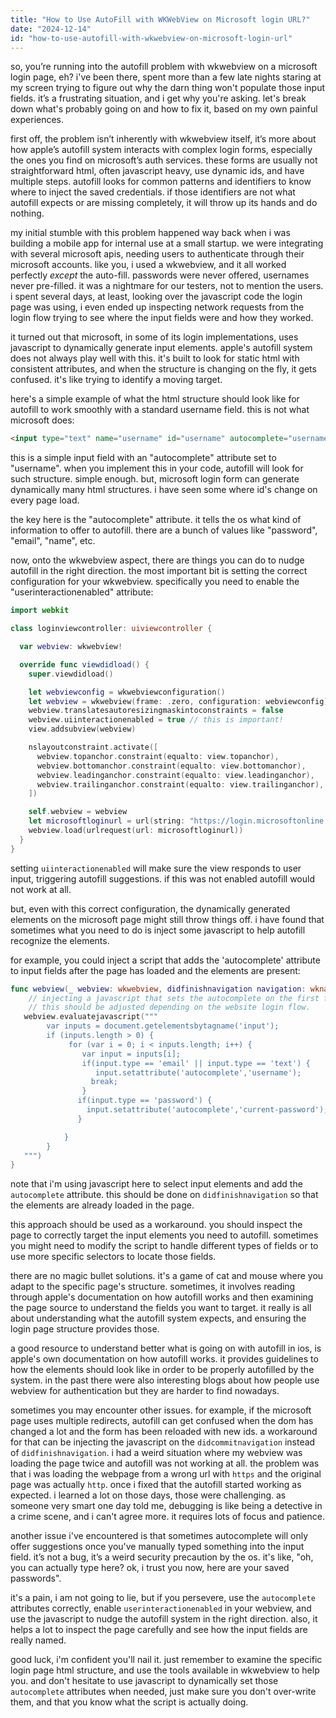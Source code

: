 ```yaml
---
title: "How to Use AutoFill with WKWebView on Microsoft login URL?"
date: "2024-12-14"
id: "how-to-use-autofill-with-wkwebview-on-microsoft-login-url"
---
```


so, you’re running into the autofill problem with wkwebview on a microsoft login page, eh? i've been there, spent more than a few late nights staring at my screen trying to figure out why the darn thing won't populate those input fields. it’s a frustrating situation, and i get why you're asking. let's break down what's probably going on and how to fix it, based on my own painful experiences.

first off, the problem isn’t inherently with wkwebview itself, it’s more about how apple’s autofill system interacts with complex login forms, especially the ones you find on microsoft’s auth services. these forms are usually not straightforward html, often javascript heavy, use dynamic ids, and have multiple steps. autofill looks for common patterns and identifiers to know where to inject the saved credentials. if those identifiers are not what autofill expects or are missing completely, it will throw up its hands and do nothing.

my initial stumble with this problem happened way back when i was building a mobile app for internal use at a small startup. we were integrating with several microsoft apis, needing users to authenticate through their microsoft accounts. like you, i used a wkwebview, and it all worked perfectly *except* the auto-fill. passwords were never offered, usernames never pre-filled. it was a nightmare for our testers, not to mention the users. i spent several days, at least, looking over the javascript code the login page was using, i even ended up inspecting network requests from the login flow trying to see where the input fields were and how they worked.

it turned out that microsoft, in some of its login implementations, uses javascript to dynamically generate input elements. apple's autofill system does not always play well with this. it's built to look for static html with consistent attributes, and when the structure is changing on the fly, it gets confused. it's like trying to identify a moving target.

here's a simple example of what the html structure should look like for autofill to work smoothly with a standard username field. this is not what microsoft does:

```html
<input type="text" name="username" id="username" autocomplete="username" />
```

this is a simple input field with an "autocomplete" attribute set to "username". when you implement this in your code, autofill will look for such structure. simple enough. but, microsoft login form can generate dynamically many html structures. i have seen some where id's change on every page load.

the key here is the "autocomplete" attribute. it tells the os what kind of information to offer to autofill. there are a bunch of values like "password", "email", "name", etc.

now, onto the wkwebview aspect, there are things you can do to nudge autofill in the right direction. the most important bit is setting the correct configuration for your wkwebview. specifically you need to enable the "userinteractionenabled" attribute:

```swift
import webkit

class loginviewcontroller: uiviewcontroller {

  var webview: wkwebview!

  override func viewdidload() {
    super.viewdidload()

    let webviewconfig = wkwebviewconfiguration()
    let webview = wkwebview(frame: .zero, configuration: webviewconfig)
    webview.translatesautoresizingmaskintoconstraints = false
    webview.uiinteractionenabled = true // this is important!
    view.addsubview(webview)

    nslayoutconstraint.activate([
      webview.topanchor.constraint(equalto: view.topanchor),
      webview.bottomanchor.constraint(equalto: view.bottomanchor),
      webview.leadinganchor.constraint(equalto: view.leadinganchor),
      webview.trailinganchor.constraint(equalto: view.trailinganchor),
    ])

    self.webview = webview
    let microsoftloginurl = url(string: "https://login.microsoftonline.com/")!
    webview.load(urlrequest(url: microsoftloginurl))
  }
}

```

setting `uiinteractionenabled` will make sure the view responds to user input, triggering autofill suggestions. if this was not enabled autofill would not work at all.

but, even with this correct configuration, the dynamically generated elements on the microsoft page might still throw things off. i have found that sometimes what you need to do is inject some javascript to help autofill recognize the elements.

for example, you could inject a script that adds the 'autocomplete' attribute to input fields after the page has loaded and the elements are present:

```swift
func webview(_ webview: wkwebview, didfinishnavigation navigation: wknavigation!) {
    // injecting a javascript that sets the autocomplete on the first field it can find
    // this should be adjusted depending on the website login flow.
   webview.evaluatejavascript("""
        var inputs = document.getelementsbytagname('input');
        if (inputs.length > 0) {
             for (var i = 0; i < inputs.length; i++) {
                var input = inputs[i];
                if(input.type == 'email' || input.type == 'text') {
                   input.setattribute('autocomplete','username');
                  break;
                }
               if(input.type == 'password') {
                 input.setattribute('autocomplete','current-password');
               }

            }
        }
   """)
}
```

note that i'm using javascript here to select input elements and add the `autocomplete` attribute. this should be done on `didfinishnavigation` so that the elements are already loaded in the page.

this approach should be used as a workaround. you should inspect the page to correctly target the input elements you need to autofill. sometimes you might need to modify the script to handle different types of fields or to use more specific selectors to locate those fields.

there are no magic bullet solutions. it's a game of cat and mouse where you adapt to the specific page's structure. sometimes, it involves reading through apple's documentation on how autofill works and then examining the page source to understand the fields you want to target. it really is all about understanding what the autofill system expects, and ensuring the login page structure provides those.

a good resource to understand better what is going on with autofill in ios, is apple's own documentation on how autofill works. it provides guidelines to how the elements should look like in order to be properly autofilled by the system. in the past there were also interesting blogs about how people use webview for authentication but they are harder to find nowadays.

sometimes you may encounter other issues. for example, if the microsoft page uses multiple redirects, autofill can get confused when the dom has changed a lot and the form has been reloaded with new ids. a workaround for that can be injecting the javascript on the `didcommitnavigation` instead of `didfinishnavigation`. i had a weird situation where my webview was loading the page twice and autofill was not working at all. the problem was that i was loading the webpage from a wrong url with `https` and the original page was actually `http`. once i fixed that the autofill started working as expected. i learned a lot on those days, those were challenging. as someone very smart one day told me, debugging is like being a detective in a crime scene, and i can't agree more. it requires lots of focus and patience.

another issue i've encountered is that sometimes autocomplete will only offer suggestions once you've manually typed something into the input field. it’s not a bug, it’s a weird security precaution by the os. it's like, "oh, you can actually type here? ok, i trust you now, here are your saved passwords".

it's a pain, i am not going to lie, but if you persevere, use the `autocomplete` attributes correctly, enable `userinteractionenabled` in your webview, and use the javascript to nudge the autofill system in the right direction. also, it helps a lot to inspect the page carefully and see how the input fields are really named.

good luck, i'm confident you'll nail it. just remember to examine the specific login page html structure, and use the tools available in wkwebview to help you. and don't hesitate to use javascript to dynamically set those `autocomplete` attributes when needed, just make sure you don't over-write them, and that you know what the script is actually doing.
